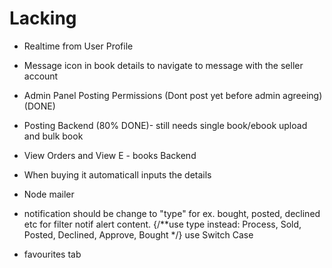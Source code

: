 # Lacking

- Realtime from User Profile
- Message icon in book details to navigate to message with the seller account
- Admin Panel Posting Permissions (Dont post yet before admin agreeing) (DONE)

- Posting Backend (80% DONE)- still needs single book/ebook upload and bulk book

- View Orders and View E - books Backend
- When buying it automaticall inputs the details
- Node mailer
- notification should be change to "type" for ex. bought, posted, declined etc for filter notif alert content.  {/**use type instead: Process, Sold, Posted, Declined, Approve, Bought */} use Switch Case
- favourites tab

